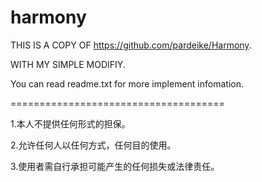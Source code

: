 # harmony

THIS IS A COPY OF https://github.com/pardeike/Harmony.

WITH MY SIMPLE MODIFIY.

You can read readme.txt for more implement infomation.

=====================================

1.本人不提供任何形式的担保。

2.允许任何人以任何方式，任何目的使用。

3.使用者需自行承担可能产生的任何损失或法律责任。
